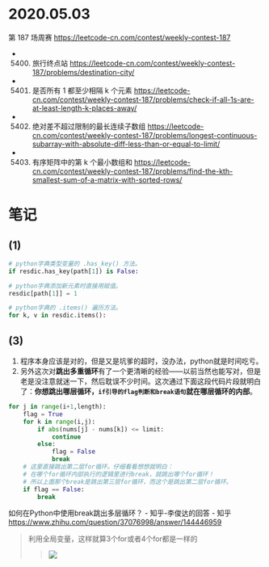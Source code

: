 
# 2020.05.03

第 187 场周赛 https://leetcode-cn.com/contest/weekly-contest-187
- 5400. 旅行终点站 https://leetcode-cn.com/contest/weekly-contest-187/problems/destination-city/
- 5401. 是否所有 1 都至少相隔 k 个元素 https://leetcode-cn.com/contest/weekly-contest-187/problems/check-if-all-1s-are-at-least-length-k-places-away/
- 5402. 绝对差不超过限制的最长连续子数组 https://leetcode-cn.com/contest/weekly-contest-187/problems/longest-continuous-subarray-with-absolute-diff-less-than-or-equal-to-limit/
- 5403. 有序矩阵中的第 k 个最小数组和 https://leetcode-cn.com/contest/weekly-contest-187/problems/find-the-kth-smallest-sum-of-a-matrix-with-sorted-rows/

# 笔记

## (1)

```py
# python字典类型变量的 .has_key() 方法。
if resdic.has_key(path[1]) is False:

# python字典添加新元素时直接用赋值。
resdic[path[1]] = 1

# python字典的 .items() 遍历方法。
for k, v in resdic.items():
```

## (3)

1. 程序本身应该是对的，但是又是坑爹的超时，没办法，python就是时间吃亏。
2. 另外这次对**跳出多重循环**有了一个更清晰的经验——以前当然也能写对，但是老是没注意就迷一下，然后耽误不少时间。这次通过下面这段代码片段就明白了：**你想跳出哪层循环，`if引导的flag判断和break语句`就在哪层循环的内部**。
```py
for j in range(i+1,length):
    flag = True
    for k in range(i,j):
        if abs(nums[j] - nums[k]) <= limit:
            continue
        else:
            flag = False
            break
    # 这里直接跳出第二层for循环。仔细看看想想就明白：
    # 在哪个for循环内部执行的逻辑里进行break，就跳出哪个for循环！
    # 所以上面那个break是跳出第三层for循环，而这个是跳出第二层for循环。
    if flag == False:
        break
```
如何在Python中使用break跳出多层循环？ - 知乎-李俊达的回答 - 知乎 https://www.zhihu.com/question/37076998/answer/144446959
> 利用全局变量，这样就算3个for或者4个for都是一样的
>> ![](https://pic3.zhimg.com/80/v2-216988ede7643b5ed670e590b3172cee_1440w.jpg)
